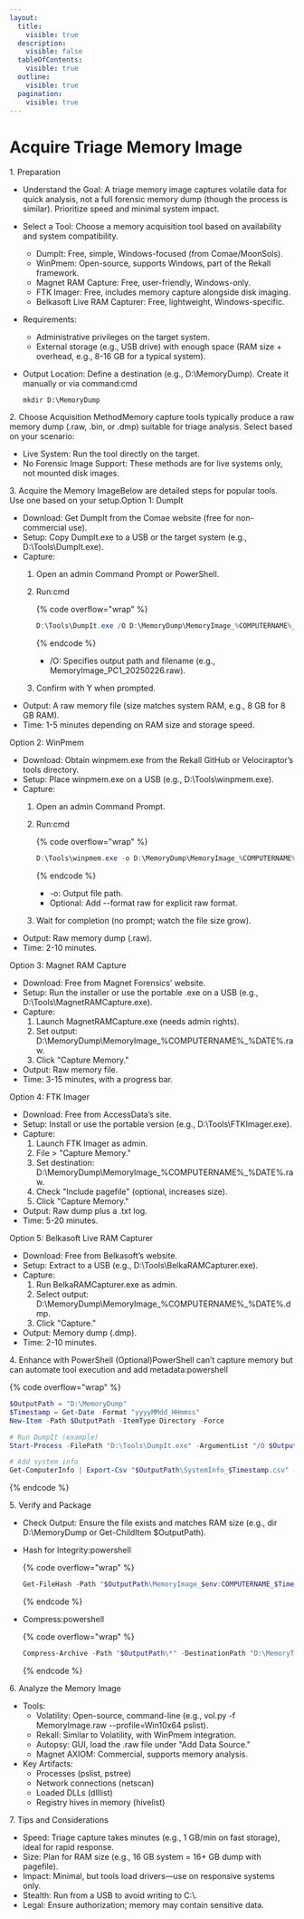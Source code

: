 ```yaml
---
layout:
  title:
    visible: true
  description:
    visible: false
  tableOfContents:
    visible: true
  outline:
    visible: true
  pagination:
    visible: true
---
```


# Acquire Triage Memory Image

1\. Preparation

* Understand the Goal: A triage memory image captures volatile data for quick analysis, not a full forensic memory dump (though the process is similar). Prioritize speed and minimal system impact.
* Select a Tool: Choose a memory acquisition tool based on availability and system compatibility.
  * DumpIt: Free, simple, Windows-focused (from Comae/MoonSols).
  * WinPmem: Open-source, supports Windows, part of the Rekall framework.
  * Magnet RAM Capture: Free, user-friendly, Windows-only.
  * FTK Imager: Free, includes memory capture alongside disk imaging.
  * Belkasoft Live RAM Capturer: Free, lightweight, Windows-specific.
* Requirements:
  * Administrative privileges on the target system.
  * External storage (e.g., USB drive) with enough space (RAM size + overhead, e.g., 8-16 GB for a typical system).
*   Output Location: Define a destination (e.g., D:\MemoryDump). Create it manually or via command:cmd

    ```
    mkdir D:\MemoryDump
    ```

2\. Choose Acquisition MethodMemory capture tools typically produce a raw memory dump (.raw, .bin, or .dmp) suitable for triage analysis. Select based on your scenario:

* Live System: Run the tool directly on the target.
* No Forensic Image Support: These methods are for live systems only, not mounted disk images.

3\. Acquire the Memory ImageBelow are detailed steps for popular tools. Use one based on your setup.Option 1: DumpIt

* Download: Get DumpIt from the Comae website (free for non-commercial use).
* Setup: Copy DumpIt.exe to a USB or the target system (e.g., D:\Tools\DumpIt.exe).
* Capture:
  1. Open an admin Command Prompt or PowerShell.
  2.  Run:cmd

      {% code overflow="wrap" %}
      ```powershell
      D:\Tools\DumpIt.exe /O D:\MemoryDump\MemoryImage_%COMPUTERNAME%_%DATE%.raw
      ```
      {% endcode %}

      * /O: Specifies output path and filename (e.g., MemoryImage\_PC1\_20250226.raw).
  3. Confirm with Y when prompted.
* Output: A raw memory file (size matches system RAM, e.g., 8 GB for 8 GB RAM).
* Time: 1-5 minutes depending on RAM size and storage speed.

Option 2: WinPmem

* Download: Obtain winpmem.exe from the Rekall GitHub or Velociraptor’s tools directory.
* Setup: Place winpmem.exe on a USB (e.g., D:\Tools\winpmem.exe).
* Capture:
  1. Open an admin Command Prompt.
  2.  Run:cmd

      {% code overflow="wrap" %}
      ```powershell
      D:\Tools\winpmem.exe -o D:\MemoryDump\MemoryImage_%COMPUTERNAME%_%DATE%.raw
      ```
      {% endcode %}

      * -o: Output file path.
      * Optional: Add --format raw for explicit raw format.
  3. Wait for completion (no prompt; watch the file size grow).
* Output: Raw memory dump (.raw).
* Time: 2-10 minutes.

Option 3: Magnet RAM Capture

* Download: Free from Magnet Forensics’ website.
* Setup: Run the installer or use the portable .exe on a USB (e.g., D:\Tools\MagnetRAMCapture.exe).
* Capture:
  1. Launch MagnetRAMCapture.exe (needs admin rights).
  2. Set output: D:\MemoryDump\MemoryImage\_%COMPUTERNAME%\_%DATE%.raw.
  3. Click "Capture Memory."
* Output: Raw memory file.
* Time: 3-15 minutes, with a progress bar.

Option 4: FTK Imager

* Download: Free from AccessData’s site.
* Setup: Install or use the portable version (e.g., D:\Tools\FTKImager.exe).
* Capture:
  1. Launch FTK Imager as admin.
  2. File > "Capture Memory."
  3. Set destination: D:\MemoryDump\MemoryImage\_%COMPUTERNAME%\_%DATE%.raw.
  4. Check "Include pagefile" (optional, increases size).
  5. Click "Capture Memory."
* Output: Raw dump plus a .txt log.
* Time: 5-20 minutes.

Option 5: Belkasoft Live RAM Capturer

* Download: Free from Belkasoft’s website.
* Setup: Extract to a USB (e.g., D:\Tools\BelkaRAMCapturer.exe).
* Capture:
  1. Run BelkaRAMCapturer.exe as admin.
  2. Select output: D:\MemoryDump\MemoryImage\_%COMPUTERNAME%\_%DATE%.dmp.
  3. Click "Capture."
* Output: Memory dump (.dmp).
* Time: 2-10 minutes.

4\. Enhance with PowerShell (Optional)PowerShell can’t capture memory but can automate tool execution and add metadata:powershell

{% code overflow="wrap" %}
```powershell
$OutputPath = "D:\MemoryDump"
$Timestamp = Get-Date -Format "yyyyMMdd_HHmmss"
New-Item -Path $OutputPath -ItemType Directory -Force

# Run DumpIt (example)
Start-Process -FilePath "D:\Tools\DumpIt.exe" -ArgumentList "/O $OutputPath\MemoryImage_$env:COMPUTERNAME_$Timestamp.raw" -Wait -NoNewWindow

# Add system info
Get-ComputerInfo | Export-Csv "$OutputPath\SystemInfo_$Timestamp.csv" -NoTypeInformation
```
{% endcode %}

5\. Verify and Package

* Check Output: Ensure the file exists and matches RAM size (e.g., dir D:\MemoryDump or Get-ChildItem $OutputPath).
*   Hash for Integrity:powershell

    {% code overflow="wrap" %}
    ```powershell
    Get-FileHash -Path "$OutputPath\MemoryImage_$env:COMPUTERNAME_$Timestamp.raw" -Algorithm SHA256 | Export-Csv "$OutputPath\MemoryHash_$Timestamp.csv"
    ```
    {% endcode %}
*   Compress:powershell

    {% code overflow="wrap" %}
    ```powershell
    Compress-Archive -Path "$OutputPath\*" -DestinationPath "D:\MemoryTriage_$Timestamp.zip"
    ```
    {% endcode %}

6\. Analyze the Memory Image

* Tools:
  * Volatility: Open-source, command-line (e.g., vol.py -f MemoryImage.raw --profile=Win10x64 pslist).
  * Rekall: Similar to Volatility, with WinPmem integration.
  * Autopsy: GUI, load the .raw file under "Add Data Source."
  * Magnet AXIOM: Commercial, supports memory analysis.
* Key Artifacts:
  * Processes (pslist, pstree)
  * Network connections (netscan)
  * Loaded DLLs (dlllist)
  * Registry hives in memory (hivelist)

7\. Tips and Considerations

* Speed: Triage capture takes minutes (e.g., 1 GB/min on fast storage), ideal for rapid response.
* Size: Plan for RAM size (e.g., 16 GB system = 16+ GB dump with pagefile).
* Impact: Minimal, but tools load drivers—use on responsive systems only.
* Stealth: Run from a USB to avoid writing to C:\\.
* Legal: Ensure authorization; memory may contain sensitive data.
